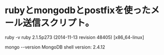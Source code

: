 # rubyとmongodbとpostfixを使ったメール送信スクリプト。
ruby -v
ruby 2.1.5p273 (2014-11-13 revision 48405) [x86_64-linux]

mongo --version
MongoDB shell version: 2.4.12


